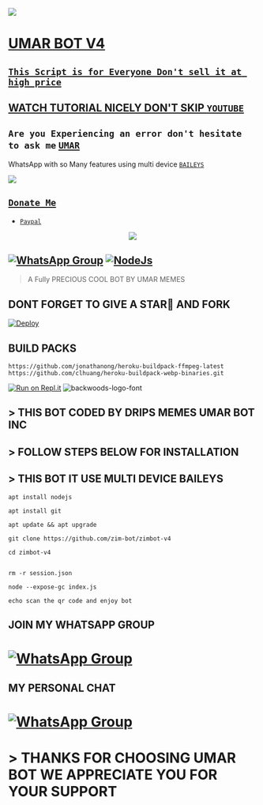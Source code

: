 <a href="https://youtu.be/KNu-gr2h7bo"><img src="https://img.shields.io/badge/Sub My -YouTube-ff0000?style=for-the-badge&logo=youtube&logoColor=ff000000&link=https://www.youtube.com/c/UMARMODS" /><br>

# UMAR BOT V4

## ``` This Script is for Everyone Don't sell it at high price ```
## WATCH TUTORIAL NICELY DON'T SKIP [`YOUTUBE`](https://www.youtube.com/c/UMARMODS)

##  ``` Are you Experiencing an error don't hesitate to ask me ``` [`UMAR`](https://wa.me/+923165123719)
 WhatsApp with so Many features using multi device  [`BAILEYS`](https://github.com/adiwajshing/baileys)
 
 <a href="https://www.youtube.com/c/UMARMODS"><img src="https://img.shields.io/badge/Sub My -Yt-ff0000?style=for-the-badge&logo=youtube&logoColor=ff000000&link=https://img.shields.io/badge/Sub My -YouTube-ff0000?style=for-the-badge&logo=youtube&logoColor=ff000000&link=https://www.youtube.com/c/UMARMODS" /><br>
 
 ## ```Donate Me```

- [`Paypal`](https://www.paypal.me/umar)
 </a>
</p>
<p align="center">
<img src="https://i.imgur.com/lGh5edH.jpeg"
</p>

## [![WhatsApp Group](https://img.shields.io/badge/WhatsApp-25D366?style=for-the-badge&logo=whatsapp&logoColor=white)](https://chat.whatsapp.com/BBQgiM0adHc1m3wM6fEw5Y) [![NodeJs](https://img.shields.io/badge/Node.js-43853D?style=for-the-badge&logo=node.js&logoColor=white)](https://nodejs.org/en/)

> A Fully PRECIOUS COOL BOT BY UMAR MEMES <br>
> 
## DONT FORGET TO GIVE A STAR🌟 AND FORK



[![Deploy](https://www.herokucdn.com/deploy/button.svg)](https://heroku.com/deploy?template=https://github.com/UmarDevil/umarbot-v4)

## BUILD PACKS

```
https://github.com/jonathanong/heroku-buildpack-ffmpeg-latest
https://github.com/clhuang/heroku-buildpack-webp-binaries.git

```
[![Run on Repl.it](https://repl.it/badge/github/quiec/whatsAlfa)](https://replit.com/@UMARDEVIL/UMAR-BOT-INC-QR1)
<img src="https://fontmeme.com/permalink/220116/0c42dc0b64931810388ba399da55e927.png" alt="backwoods-logo-font" border="0"></a>  

 ##  > THIS BOT CODED BY DRIPS MEMES UMAR BOT INC 


## >  FOLLOW STEPS BELOW FOR INSTALLATION

## >  THIS BOT IT USE MULTI DEVICE BAILEYS


``` 
apt install nodejs

apt install git

apt update && apt upgrade

git clone https://github.com/zim-bot/zimbot-v4
 
cd zimbot-v4

 
rm -r session.json

node --expose-gc index.js

echo scan the qr code and enjoy bot

```


## JOIN MY WHATSAPP GROUP

# [![WhatsApp Group](https://img.shields.io/badge/WhatsApp-25D366?style=for-the-badge&logo=whatsapp&logoColor=white)](https://chat.whatsapp.com/BBQgiM0adHc1m3wM6fEw5Y)

## MY PERSONAL CHAT

# [![WhatsApp Group](https://img.shields.io/badge/WhatsApp-25D366?style=for-the-badge&logo=whatsapp&logoColor=white)](https://wa.me/923165123719)


# > THANKS FOR CHOOSING UMAR BOT WE APPRECIATE YOU FOR YOUR SUPPORT
 
